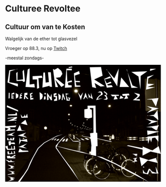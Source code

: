 # Culturee Revoltee
## Cultuur om van te Kosten

Walgelijk van de ether tot glasvezel

Vroeger op 88.3, nu op [Twitch](twitch.tv/cultureerevolte)

-meestal zondags-

![sjabloon](https://github.com/CultureeRevolte/CultureeRevolte.github.io/blob/main/sjabloon%20culturee%20revolte%20I%20copy.bmp?raw=true)
